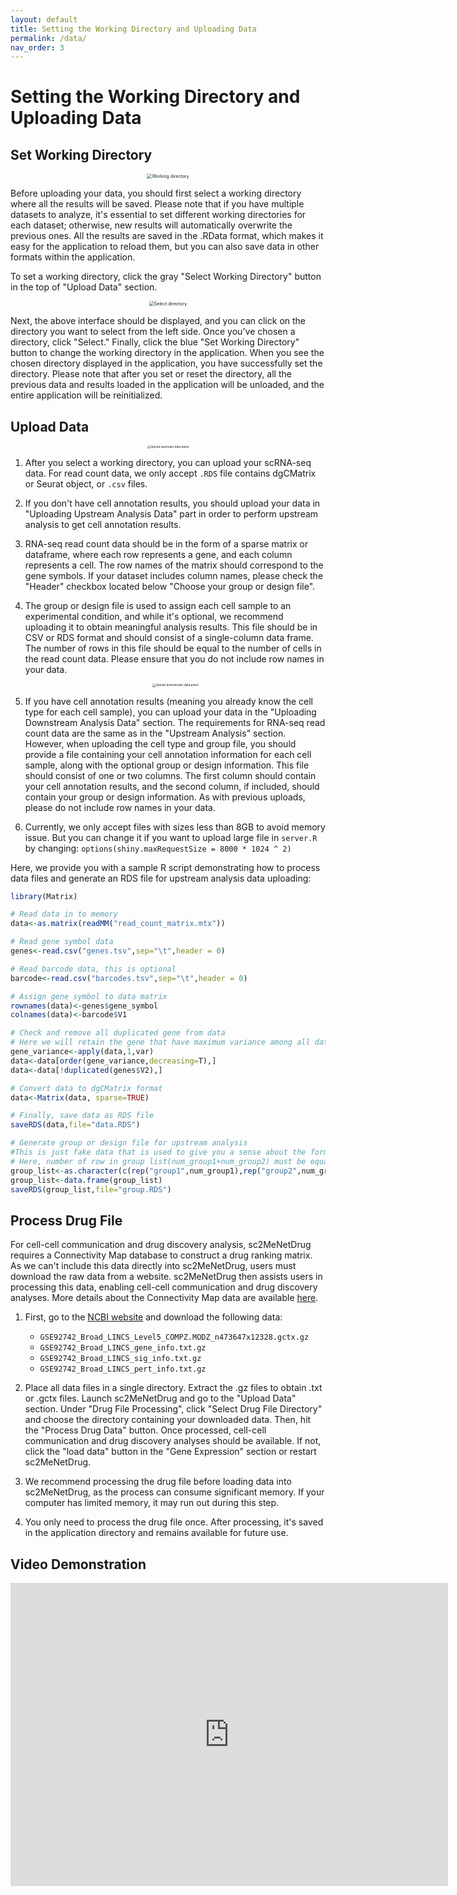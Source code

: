 ```yaml
---
layout: default
title: Setting the Working Directory and Uploading Data
permalink: /data/
nav_order: 3
---
```


# Setting the Working Directory and Uploading Data

## Set Working Directory

<p align="center"><img src="../pic/workingDir.png" alt="Working directory" style="zoom:50%;" /></p>

Before uploading your data, you should first select a working directory where all the results will be saved. Please note that if you have multiple datasets to analyze, it's essential to set different working directories for each dataset; otherwise, new results will automatically overwrite the previous ones. All the results are saved in the .RData format, which makes it easy for the application to reload them, but you can also save data in other formats within the application.

To set a working directory, click the gray "Select Working Directory" button in the top of "Upload Data" section.

<p align="center"><img src="../pic/selectDir.png" alt="Select directory" style="zoom:50%;" /></p>

Next, the above interface should be displayed, and you can click on the directory you want to select from the left side. Once you've chosen a directory, click "Select." Finally, click the blue "Set Working Directory" button to change the working directory in the application. When you see the chosen directory displayed in the application, you have successfully set the directory. Please note that after you set or reset the directory, all the previous data and results loaded in the application will be unloaded, and the entire application will be reinitialized.
## Upload Data

<p align="center"><img src="../pic/rawDataUpload.png" alt="Upload upstream data panel" style="zoom:33%;" /></p>

1. After you select a working directory, you can upload your scRNA-seq data. For read count data, we only accept `.RDS` file contains dgCMatrix or Seurat object, or `.csv` files.

2. If you don't have cell annotation results, you should upload your data in "Uploading Upstream Analysis Data" part in order to perform upstream analysis to get cell annotation results. 

3. RNA-seq read count data should be in the form of a sparse matrix or dataframe, where each row represents a gene, and each column represents a cell. The row names of the matrix should correspond to the gene symbols. If your dataset includes column names, please check the "Header" checkbox located below "Choose your group or design file".

4. The group or design file is used to assign each cell sample to an experimental condition, and while it's optional, we recommend uploading it to obtain meaningful analysis results. This file should be in CSV or RDS format and should consist of a single-column data frame. The number of rows in this file should be equal to the number of cells in the read count data. Please ensure that you do not include row names in your data.

    <p align="center"><img src="../pic/downstreamAnalysisUpload.png" alt="Upload downstream data panel" style="zoom:33%;" /></p>

5. If you have cell annotation results (meaning you already know the cell type for each cell sample), you can upload your data in the "Uploading Downstream Analysis Data" section. The requirements for RNA-seq read count data are the same as in the "Upstream Analysis" section. However, when uploading the cell type and group file, you should provide a file containing your cell annotation information for each cell sample, along with the optional group or design information. This file should consist of one or two columns. The first column should contain your cell annotation results, and the second column, if included, should contain your group or design information. As with previous uploads, please do not include row names in your data.

6. Currently, we only accept files with sizes less than 8GB to avoid memory issue. But you can change it if you want to upload large file in `server.R` by changing:
    `options(shiny.maxRequestSize = 8000 * 1024 ^ 2)`


Here, we provide you with a sample R script demonstrating how to process data files and generate an RDS file for upstream analysis data uploading:

```R
library(Matrix)

# Read data in to memory
data<-as.matrix(readMM("read_count_matrix.mtx"))

# Read gene symbol data
genes<-read.csv("genes.tsv",sep="\t",header = 0)

# Read barcode data, this is optional
barcode<-read.csv("barcodes.tsv",sep="\t",header = 0)

# Assign gene symbol to data matrix
rownames(data)<-genes$gene_symbol
colnames(data)<-barcode$V1

# Check and remove all duplicated gene from data
# Here we will retain the gene that have maximum variance among all data that have same gene symbol
gene_variance<-apply(data,1,var)
data<-data[order(gene_variance,decreasing=T),]
data<-data[!duplicated(genes$V2),]

# Convert data to dgCMatrix format
data<-Matrix(data, sparse=TRUE)

# Finally, save data as RDS file
saveRDS(data,file="data.RDS")

# Generate group or design file for upstream analysis
#This is just fake data that is used to give you a sense about the format of group file.
# Here, number of row in group list(num_group1+num_group2) must be equal to the cell in read count data
group_list<-as.character(c(rep("group1",num_group1),rep("group2",num_group2)))
group_list<-data.frame(group_list)
saveRDS(group_list,file="group.RDS")
```

## Process Drug File 

For cell-cell communication and drug discovery analysis, sc2MeNetDrug requires a Connectivity Map database to construct a drug ranking matrix. As we can't include this data directly into sc2MeNetDrug, users must download the raw data from a website. sc2MeNetDrug then assists users in processing this data, enabling cell-cell communication and drug discovery analyses. More details about the Connectivity Map data are available [here](https://docs.google.com/document/d/1q2gciWRhVCAAnlvF2iRLuJ7whrGP6QjpsCMq1yWz7dU/edit). 

1. First, go to the [NCBI website](https://www.ncbi.nlm.nih.gov/geo/query/acc.cgi?acc=GSE92742) and download the following data:

   * `GSE92742_Broad_LINCS_Level5_COMPZ.MODZ_n473647x12328.gctx.gz`
   * `GSE92742_Broad_LINCS_gene_info.txt.gz`
   * `GSE92742_Broad_LINCS_sig_info.txt.gz`
   * `GSE92742_Broad_LINCS_pert_info.txt.gz`

2. Place all data files in a single directory. Extract the .gz files to obtain .txt or .gctx files. Launch sc2MeNetDrug and go to the "Upload Data" section. Under "Drug File Processing", click "Select Drug File Directory" and choose the directory containing your downloaded data. Then, hit the "Process Drug Data" button. Once processed, cell-cell communication and drug discovery analyses should be available. If not, click the "load data" button in the "Gene Expression" section or restart sc2MeNetDrug.

3. We recommend processing the drug file before loading data into sc2MeNetDrug, as the process can consume significant memory. If your computer has limited memory, it may run out during this step.

4. You only need to process the drug file once. After processing, it's saved in the application directory and remains available for future use.

## Video Demonstration

<iframe width="700" height="485" src="https://www.youtube.com/embed/i9_HH_Klwt8" frameborder="0" allow="accelerometer; autoplay; clipboard-write; encrypted-media; gyroscope; picture-in-picture" allowfullscreen></iframe>